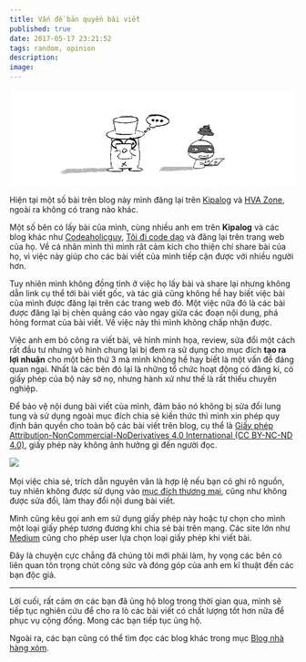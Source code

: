 ```yaml
---
title: Vấn đề bản quyền bài viết
published: true
date: 2017-05-17 23:21:52
tags: random, opinion
description: 
image:
---
```

![](img/gopher-stealer.png)

Hiện tại một số bài trên blog này mình đăng lại trên [Kipalog](https://kipalog.com) và [HVA Zone](https://hvazone.com), ngoài ra không có trang nào khác.

Một số bên có lấy bài của mình, cùng nhiều anh em trên **Kipalog** và các blog khác như [Codeaholicguy](https://codeaholicguy.com), [Tôi đi code dạo](https://toidicodedao.com) và đăng lại trên trang web của họ. Về cá nhân mình thì mình rât cảm kích cho thiện chí share bài của họ, vì việc này giúp cho các bài viết của mình tiếp cận được với nhiều người hơn.

Tuy nhiên mình không đồng tình ở việc họ lấy bài và share lại nhưng không dẫn link cụ thể tới bài viết gốc, và tác giả cũng không hề hay biết việc bài của mình được đăng lại trên các trang web đó. Một việc nữa đó là các bài được đăng lại bị chèn quảng cáo vào ngay giữa các đoạn nội dung, phá hỏng format của bài viết. Về việc này thì mình không chấp nhận được.

Việc anh em bỏ công ra viết bài, vẽ hình minh họa, review, sửa đổi một cách rất đầu tư nhưng vô hình chung lại bị đem ra sử dụng cho mục đích **tạo ra lợi nhuận** cho một bên thứ 3 mà mình không hề hay biết là một vấn đề đáng quan ngại. Nhất là các bên đó lại là những tổ chức hoạt động có đăng kí, có giấy phép của bộ này sở nọ, nhưng hành xử như thế là rất thiếu chuyên nghiệp.

Để bảo vệ nội dung bài viết của mình, đảm bảo nó không bị sửa đổi lung tung và sử dụng ngoài mục đích chia sẻ kiến thức thì mình xin phép quy định bản quyền cho toàn bộ các bài viết trên blog, cụ thể là [Giấy phép Attribution-NonCommercial-NoDerivatives 4.0 International (CC BY-NC-ND 4.0)](https://creativecommons.org/licenses/by-nc-nd/4.0/), giấy phép này không ảnh hưởng gì đến người đọc.

![](https://licensebuttons.net/l/by-nc-nd/4.0/88x31.png)

Mọi việc chia sẻ, trích dẫn nguyên văn là hợp lệ nếu bạn có ghi rõ nguồn, tuy nhiên không được sử dụng vào [mục đích thương mại](http://www.thehelpful.com/creativecommons/what-is-commercial-use.html), cũng như không được sửa đổi, làm thay đổi nội dung bài viết.

Mình cũng kêu gọi anh em sử dụng giấy phép này hoặc tự chọn cho mình một loại giấy phép tương đương khi chia sẻ bài trên mạng. Các site lớn như [Medium](https://medium.com) cũng cho phép user lựa chọn loại giấy phép khi viết bài.

Đây là chuyện cực chẳng đã chúng tôi mới phải làm, hy vọng các bên có liên quan tôn trọng chút công sức và đóng góp của anh em kĩ thuật đến các bạn độc giả.

---

Lời cuối, rất cảm ơn các bạn đã ủng hộ blog trong thời gian qua, mình sẽ tiếp tục nghiên cứu để cho ra lò các bài viết có chất lượng tốt hơn nữa để phục vụ cộng đồng. Mong các bạn tiếp tục ủng hộ.

Ngoài ra, các bạn cũng có thể tìm đọc các blog khác trong mục [Blog nhà hàng xóm](https://thefullsnack.com/posts/friend-sites.html).
